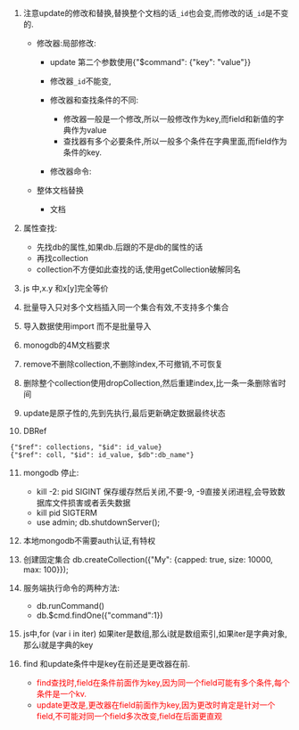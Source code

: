 1. 注意update的修改和替换,替换整个文档的话`_id`也会变,而修改的话`_id`是不变的.
	- 修改器:局部修改:
		- update 第二个参数使用{"$command": {"key": "value"}}
		- 修改器`_id`不能变,
		- 修改器和查找条件的不同:
			- 修改器一般是一个修改,所以一般修改作为key,而field和新值的字典作为value
			- 查找器有多个必要条件,所以一般多个条件在字典里面,而field作为条件的key.

		- 修改器命令:

	- 整体文档替换
		- 文档

2. 属性查找:
	- 先找db的属性,如果db.后跟的不是db的属性的话
	- 再找collection
	- collection不方便如此查找的话,使用getCollection破解同名

3. js 中,x.y 和x[y]完全等价
4. 批量导入只对多个文档插入同一个集合有效,不支持多个集合
5. 导入数据使用import 而不是批量导入
6. monogdb的4M文档要求
7. remove不删除collection,不删除index,不可撤销,不可恢复
8. 删除整个collection使用dropCollection,然后重建index,比一条一条删除省时间
9. update是原子性的,先到先执行,最后更新确定数据最终状态
0. DBRef
```
{"$ref": collections, "$id": id_value}
{"$ref": coll, "$id": id_value, $db":db_name"} 
```
11. mongodb 停止:
	- kill -2: pid SIGINT 保存缓存然后关闭,不要-9, -9直接关闭进程,会导致数据库文件损害或者丢失数据
	- kill pid SIGTERM
	- use admin; db.shutdownServer();

12. 本地mongodb不需要auth认证,有特权

13. 创建固定集合 
	db.createCollection({"My": {capped: true, size: 10000, max: 100}});
14. 服务端执行命令的两种方法:
	- db.runCommand()
	- db.$cmd.findOne({"command":1})
15. js中,for (var i in iter) 如果iter是数组,那么i就是数组索引,如果iter是字典对象,那么i就是字典的key

16. find 和update条件中是key在前还是更改器在前.
	- <font color=red>find查找时,field在条件前面作为key,因为同一个field可能有多个条件,每个条件是一个kv.</font>
	- <font color=red>update更改是,更改器在field前面作为key,因为更改时肯定是针对一个field,不可能对同一个field多次改变,field在后面更直观</font>
